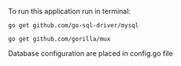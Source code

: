 To run this application run in terminal:

```go get github.com/go-sql-driver/mysql```

```go get github.com/gorilla/mux```

Database configuration are placed in config.go file
